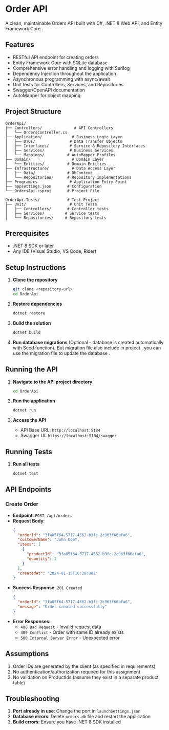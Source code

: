 # Order API

A clean, maintainable Orders API built with C#, .NET 8 Web API, and Entity Framework Core .

## Features

- RESTful API endpoint for creating orders
- Entity Framework Core with SQLite database
- Comprehensive error handling and logging with Serilog
- Dependency Injection throughout the application
- Asynchronous programming with async/await
- Unit tests for Controllers, Services, and Repositories
- Swagger/OpenAPI documentation
- AutoMapper for object mapping

## Project Structure

```
OrderApi/
├── Controllers/              # API Controllers
│   └── OrdersController.cs
├── Application/             # Business Logic Layer
│   ├── DTOs/               # Data Transfer Objects
│   ├── Interfaces/         # Service & Repository Interfaces
│   ├── Services/           # Business Services
│   └── Mappings/          # AutoMapper Profiles
├── Domain/                  # Domain Layer
│   └── Entities/          # Domain Entities
├── Infrastructure/          # Data Access Layer
│   ├── Data/              # DbContext
│   └── Repositories/      # Repository Implementations
├── Program.cs              # Application Entry Point
├── appsettings.json       # Configuration
└── OrdersApi.csproj       # Project File

OrderApi.Tests/            # Test Project
├── Unit/                   # Unit Tests
│   ├── Controllers/       # Controller tests
│   ├── Services/         # Service tests
│   └── Repositories/     # Repository tests
```

## Prerequisites

- .NET 8 SDK or later
- Any IDE (Visual Studio, VS Code, Rider)

## Setup Instructions

1. **Clone the repository**
   ```bash
   git clone <repository-url>
   cd OrderApi
   ```

2. **Restore dependencies**
   ```bash
   dotnet restore
   ```

3. **Build the solution**
   ```bash
   dotnet build
   ```

4. **Run database migrations** (Optional - database is created automatically with Seed function). But migration file also include in project , you can use the migration file to update the database .

## Running the API

1. **Navigate to the API project directory**
   ```bash
   cd OrderApi
   ```

2. **Run the application**
   ```bash
   dotnet run
   ```

3. **Access the API**
   - API Base URL: `http://localhost:5184` 
   - Swagger UI: `https://localhost:5184/swagger`

## Running Tests

1. **Run all tests**
   ```bash
   dotnet test
   ```

## API Endpoints

### Create Order
- **Endpoint**: `POST /api/orders`
- **Request Body**:
  ```json
  {
    "orderId": "3fa85f64-5717-4562-b3fc-2c963f66afa6",
    "customerName": "John Doe",
    "items": [
      {
        "productId": "3fa85f64-5717-4562-b3fc-2c963f66afa6",
        "quantity": 2
      }
    ],
    "createdAt": "2024-01-15T10:30:00Z"
  }
  ```
- **Success Response**: `201 Created`
  ```json
  {
    "orderId": "3fa85f64-5717-4562-b3fc-2c963f66afa6",
    "message": "Order created successfully"
  }
  ```
- **Error Responses**:
  - `400 Bad Request` - Invalid request data
  - `409 Conflict` - Order with same ID already exists
  - `500 Internal Server Error` - Unexpected error

## Assumptions

1. Order IDs are generated by the client (as specified in requirements)
2. No authentication/authorization required for this assignment
3. No validation on ProductIds (assume they exist in a separate product table)

## Troubleshooting

1. **Port already in use**: Change the port in `launchSettings.json`
2. **Database errors**: Delete `orders.db` file and restart the application
3. **Build errors**: Ensure you have .NET 8 SDK installed

